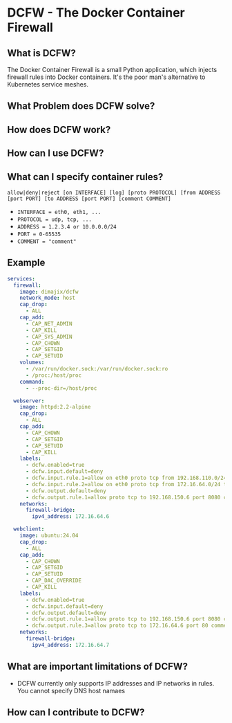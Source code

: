 # DCFW - The Docker Container Firewall

## What is DCFW?

The Docker Container Firewall is a small Python application, which injects firewall rules into Docker containers.
It's the poor man's alternative to Kubernetes service meshes.

## What Problem does DCFW solve?

## How does DCFW work?

## How can I use DCFW?

## What can I specify container rules?

```
allow|deny|reject [on INTERFACE] [log] [proto PROTOCOL] [from ADDRESS [port PORT] [to ADDRESS [port PORT] [comment COMMENT]
```

* `INTERFACE = eth0, eth1, ...`
* `PROTOCOL = udp, tcp, ...`
* `ADDRESS = 1.2.3.4 or 10.0.0.0/24`
* `PORT = 0-65535`
* `COMMENT = "comment"`


## Example

```yaml
services:
  firewall:
    image: dimajix/dcfw
    network_mode: host
    cap_drop:
      - ALL
    cap_add:
      - CAP_NET_ADMIN
      - CAP_KILL
      - CAP_SYS_ADMIN
      - CAP_CHOWN
      - CAP_SETGID
      - CAP_SETUID
    volumes:
      - /var/run/docker.sock:/var/run/docker.sock:ro
      - /proc:/host/proc
    command:
      - --proc-dir=/host/proc

  webserver:
    image: httpd:2.2-alpine
    cap_drop:
      - ALL
    cap_add:
      - CAP_CHOWN
      - CAP_SETGID
      - CAP_SETUID
      - CAP_KILL
    labels:
      - dcfw.enabled=true
      - dcfw.input.default=deny
      - dcfw.input.rule.1=allow on eth0 proto tcp from 192.168.110.0/24 to any port 80
      - dcfw.input.rule.2=allow on eth0 proto tcp from 172.16.64.0/24 to any port 80
      - dcfw.output.default=deny
      - dcfw.output.rule.1=allow proto tcp to 192.168.150.6 port 8080 comment "Allow communication to proxy"
    networks:
      firewall-bridge:
        ipv4_address: 172.16.64.6

  webclient:
    image: ubuntu:24.04
    cap_drop:
      - ALL
    cap_add:
      - CAP_CHOWN
      - CAP_SETGID
      - CAP_SETUID
      - CAP_DAC_OVERRIDE
      - CAP_KILL
    labels:
      - dcfw.enabled=true
      - dcfw.input.default=deny
      - dcfw.output.default=deny
      - dcfw.output.rule.1=allow proto tcp to 192.168.150.6 port 8080 comment "Allow communication to proxy"
      - dcfw.output.rule.3=allow proto tcp to 172.16.64.6 port 80 comment "Allow communication to web server"
    networks:
      firewall-bridge:
        ipv4_address: 172.16.64.7
```

## What are important limitations of DCFW?

* DCFW currently only supports IP addresses and IP networks in rules. You cannot specify DNS host namaes


## How can I contribute to DCFW?
